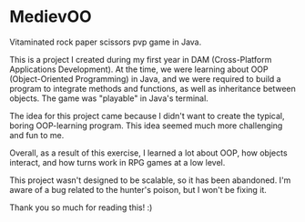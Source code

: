 # MedievOO
Vitaminated rock paper scissors pvp game in Java.

This is a project I created during my first year in DAM (Cross-Platform Applications Development). 
At the time, we were learning about OOP (Object-Oriented Programming) in Java,
and we were required to build a program to integrate methods and functions,
as well as inheritance between objects. The game was "playable" in Java's terminal.

The idea for this project came because I didn't want to create the typical,
boring OOP-learning program. This idea seemed much more challenging and fun to me.

Overall, as a result of this exercise, I learned a lot about OOP, how objects interact,
and how turns work in RPG games at a low level.

This project wasn't designed to be scalable, so it has been abandoned.
I'm aware of a bug related to the hunter's poison, but I won't be fixing it.

Thank you so much for reading this! :)
